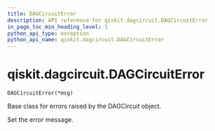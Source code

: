 ```yaml
---
title: DAGCircuitError
description: API reference for qiskit.dagcircuit.DAGCircuitError
in_page_toc_min_heading_level: 1
python_api_type: exception
python_api_name: qiskit.dagcircuit.DAGCircuitError
---
```


# qiskit.dagcircuit.DAGCircuitError

<span id="qiskit.dagcircuit.DAGCircuitError" />

`DAGCircuitError(*msg)`

Base class for errors raised by the DAGCircuit object.

Set the error message.

